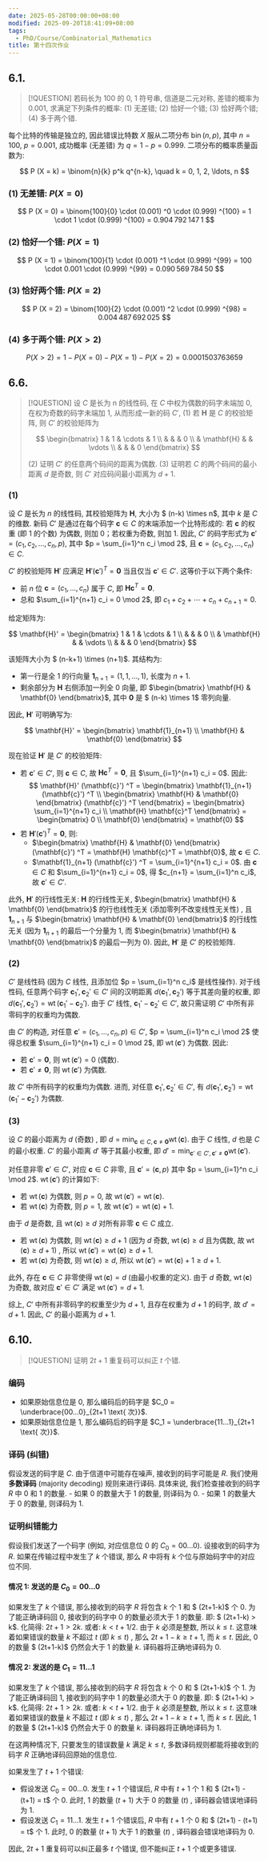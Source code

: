 ```yaml
---
date: 2025-05-28T00:00:00+08:00
modified: 2025-09-20T18:41:09+08:00
tags:
  - PhD/Course/Combinatorial_Mathematics
title: 第十四次作业
---
```


## 6.1.

> [!QUESTION]
> 若码长为 100 的 0, 1 符号串, 信道是二元对称, 差错的概率为 0.001, 求满足下列条件的概率:
> (1) 无差错;
> (2) 恰好一个错;
> (3) 恰好两个错;
> (4) 多于两个错.

每个比特的传输是独立的, 因此错误比特数 $X$ 服从二项分布 $\operatorname{bin} (n,  p)$, 其中 $n = 100$, $p = 0.001$, 成功概率 (无差错) 为 $q = 1 - p = 0.999$. 二项分布的概率质量函数为:

$$
P (X = k)  = \binom{n}{k} p^k q^{n-k},  \quad k = 0,  1,  2,  \ldots,  n
$$

### (1) 无差错: $P (X = 0)$

$$
P (X = 0)
= \binom{100}{0} \cdot  (0.001) ^0 \cdot  (0.999) ^{100}
= 1 \cdot 1 \cdot  (0.999) ^{100}
= 0.904 792 147 1
$$

### (2) 恰好一个错: $P (X = 1)$

$$
P (X = 1)
= \binom{100}{1} \cdot  (0.001) ^1 \cdot  (0.999) ^{99}
= 100 \cdot 0.001 \cdot  (0.999) ^{99}
= 0.090 569 784 50
$$

### (3) 恰好两个错: $P (X = 2)$

$$
P (X = 2)
= \binom{100}{2} \cdot  (0.001) ^2 \cdot  (0.999) ^{98}
= 0.004 487 692 025
$$

### (4) 多于两个错: $P (X > 2)$

$$
P (X > 2)
= 1 - P (X = 0)  - P (X = 1)  - P (X = 2)
= 0.000 150 376 365 9
$$

## 6.6.

> [!QUESTION]
> 设 $C$ 是长为 n 的线性码, 在 $C$ 中权为偶数的码字未端加 0, 在权为奇数的码字未端加 1, 从而形成一新的码 $C'$,
> (1) 若 $\mathbf{H}$ 是 $C$ 的校验矩阵, 则 $C'$ 的校验矩阵为
>
> $$
> \begin{bmatrix}
> 1 & 1 & \cdots & 1 \\
> & & & 0 \\
> & \mathbf{H} & & \vdots \\
> & & & 0
> \end{bmatrix}
> $$
>
> (2) 证明 $C'$ 的任意两个码间的距离为偶数.
> (3) 证明若 $C$ 的两个码间的最小距离 $d$ 是奇数, 则 $C'$ 对应码间最小距离为 $d + 1$.

### (1)

设 $C$ 是长为 $n$ 的线性码, 其校验矩阵为 $\mathbf{H}$, 大小为 $ (n-k) \times n$, 其中 $k$ 是 $C$ 的维数. 新码 $C'$ 是通过在每个码字 $\mathbf{c} \in C$ 的末端添加一个比特形成的: 若 $\mathbf{c}$ 的权重 (即 1 的个数) 为偶数, 则加 0；若权重为奇数, 则加 1. 因此, $C'$ 的码字形式为 $\mathbf{c}' =  (c_1,  c_2,  \ldots,  c_n,  p)$, 其中 $p = \sum_{i=1}^n c_i \mod 2$, 且 $\mathbf{c} =  (c_1,  c_2,  \ldots,  c_n)  \in C$.

$C'$ 的校验矩阵 $\mathbf{H}'$ 应满足 $\mathbf{H}'  (\mathbf{c}') ^T = \mathbf{0}$ 当且仅当 $\mathbf{c}' \in C'$. 这等价于以下两个条件:

- 前 $n$ 位 $\mathbf{c} =  (c_1,  \ldots,  c_n)$ 属于 $C$, 即 $\mathbf{H} \mathbf{c}^T = \mathbf{0}$.
- 总和 $\sum_{i=1}^{n+1} c_i = 0 \mod 2$, 即 $c_1 + c_2 + \cdots + c_n + c_{n+1} = 0$.

给定矩阵为:

$$
\mathbf{H}' = \begin{bmatrix}
1 & 1 & \cdots & 1 \\
& & & 0 \\
& \mathbf{H} & & \vdots \\
& & & 0
\end{bmatrix}
$$

该矩阵大小为 $ (n-k+1) \times (n+1)$. 其结构为:

- 第一行是全 1 的行向量 $\mathbf{1}_{n+1} =  (1,  1,  \ldots,  1)$, 长度为 $n+1$.
- 剩余部分为 $\mathbf{H}$ 右侧添加一列全 0 向量, 即 $\begin{bmatrix} \mathbf{H} & \mathbf{0} \end{bmatrix}$, 其中 $\mathbf{0}$ 是 $ (n-k) \times 1$ 零列向量.

因此, $\mathbf{H}'$ 可明确写为:

$$
\mathbf{H}' = \begin{bmatrix} \mathbf{1}_{n+1} \\ \mathbf{H} & \mathbf{0} \end{bmatrix}
$$

现在验证 $\mathbf{H}'$ 是 $C'$ 的校验矩阵:

- 若 $\mathbf{c}' \in C'$, 则 $\mathbf{c} \in C$, 故 $\mathbf{H} \mathbf{c}^T = \mathbf{0}$, 且 $\sum_{i=1}^{n+1} c_i = 0$. 因此:
  $$
  \mathbf{H}'  (\mathbf{c}') ^T = \begin{bmatrix} \mathbf{1}_{n+1}  (\mathbf{c}') ^T \\ \begin{bmatrix} \mathbf{H} & \mathbf{0} \end{bmatrix}  (\mathbf{c}') ^T \end{bmatrix} = \begin{bmatrix} \sum_{i=1}^{n+1} c_i \\ \mathbf{H} \mathbf{c}^T \end{bmatrix} = \begin{bmatrix} 0 \\ \mathbf{0} \end{bmatrix} = \mathbf{0}
  $$
- 若 $\mathbf{H}'  (\mathbf{c}') ^T = \mathbf{0}$, 则:
  - $\begin{bmatrix} \mathbf{H} & \mathbf{0} \end{bmatrix}  (\mathbf{c}') ^T = \mathbf{H} \mathbf{c}^T = \mathbf{0}$, 故 $\mathbf{c} \in C$.
  - $\mathbf{1}_{n+1}  (\mathbf{c}') ^T = \sum_{i=1}^{n+1} c_i = 0$.
    由 $\mathbf{c} \in C$ 和 $\sum_{i=1}^{n+1} c_i = 0$, 得 $c_{n+1} = \sum_{i=1}^n c_i$, 故 $\mathbf{c}' \in C'$.

此外, $\mathbf{H}'$ 的行线性无关: $\mathbf{H}$ 的行线性无关, $\begin{bmatrix} \mathbf{H} & \mathbf{0} \end{bmatrix}$ 的行也线性无关 (添加零列不改变线性无关性) , 且 $\mathbf{1}_{n+1}$ 与 $\begin{bmatrix} \mathbf{H} & \mathbf{0} \end{bmatrix}$ 的行线性无关 (因为 $\mathbf{1}_{n+1}$ 的最后一个分量为 1, 而 $\begin{bmatrix} \mathbf{H} & \mathbf{0} \end{bmatrix}$ 的最后一列为 0). 因此, $\mathbf{H}'$ 是 $C'$ 的校验矩阵.

### (2)

$C'$ 是线性码 (因为 $C$ 线性, 且添加位 $p = \sum_{i=1}^n c_i$ 是线性操作). 对于线性码, 任意两个码字 $\mathbf{c}_1',  \mathbf{c}_2' \in C'$ 间的汉明距离 $d (\mathbf{c}_1',  \mathbf{c}_2')$ 等于其差向量的权重, 即 $d (\mathbf{c}_1',  \mathbf{c}_2')  = \operatorname{wt} (\mathbf{c}_1' - \mathbf{c}_2')$. 由于 $C'$ 线性, $\mathbf{c}_1' - \mathbf{c}_2' \in C'$, 故只需证明 $C'$ 中所有非零码字的权重均为偶数.

由 $C'$ 的构造, 对任意 $\mathbf{c}' =  (c_1,  \ldots,  c_n,  p)  \in C'$, $p = \sum_{i=1}^n c_i \mod 2$ 使得总权重 $\sum_{i=1}^{n+1} c_i = 0 \mod 2$, 即 $\operatorname{wt} (\mathbf{c}')$ 为偶数. 因此:

- 若 $\mathbf{c}' = \mathbf{0}$, 则 $\operatorname{wt} (\mathbf{c}')  = 0$ (偶数).
- 若 $\mathbf{c}' \neq \mathbf{0}$, 则 $\operatorname{wt} (\mathbf{c}')$ 为偶数.

故 $C'$ 中所有码字的权重均为偶数. 进而, 对任意 $\mathbf{c}_1',  \mathbf{c}_2' \in C'$, 有 $d (\mathbf{c}_1',  \mathbf{c}_2')  = \operatorname{wt} (\mathbf{c}_1' - \mathbf{c}_2')$ 为偶数.

### (3)

设 $C$ 的最小距离为 $d$ (奇数) , 即 $d = \min_{\mathbf{c} \in C,  \mathbf{c} \neq \mathbf{0}} \operatorname{wt} (\mathbf{c})$. 由于 $C$ 线性, $d$ 也是 $C$ 的最小权重. $C'$ 的最小距离 $d'$ 等于其最小权重, 即 $d' = \min_{\mathbf{c}' \in C',  \mathbf{c}' \neq \mathbf{0}} \operatorname{wt} (\mathbf{c}')$.

对任意非零 $\mathbf{c}' \in C'$, 对应 $\mathbf{c} \in C$ 非零, 且 $\mathbf{c}' =  (\mathbf{c},  p)$ 其中 $p = \sum_{i=1}^n c_i \mod 2$. $\operatorname{wt} (\mathbf{c}')$ 的计算如下:

- 若 $\operatorname{wt} (\mathbf{c})$ 为偶数, 则 $p = 0$, 故 $\operatorname{wt} (\mathbf{c}')  = \operatorname{wt} (\mathbf{c})$.
- 若 $\operatorname{wt} (\mathbf{c})$ 为奇数, 则 $p = 1$, 故 $\operatorname{wt} (\mathbf{c}')  = \operatorname{wt} (\mathbf{c})  + 1$.

由于 $d$ 是奇数, 且 $\operatorname{wt} (\mathbf{c})  \geqslant d$ 对所有非零 $\mathbf{c} \in C$ 成立.

- 若 $\operatorname{wt} (\mathbf{c})$ 为偶数, 则 $\operatorname{wt} (\mathbf{c})  \geqslant d + 1$ (因为 $d$ 奇数, $\operatorname{wt} (\mathbf{c})  \geqslant d$ 且为偶数, 故 $\operatorname{wt} (\mathbf{c})  \geqslant d + 1$) , 所以 $\operatorname{wt} (\mathbf{c}')  = \operatorname{wt} (\mathbf{c})  \geqslant d + 1$.
- 若 $\operatorname{wt} (\mathbf{c})$ 为奇数, 则 $\operatorname{wt} (\mathbf{c})  \geqslant d$, 所以 $\operatorname{wt} (\mathbf{c}')  = \operatorname{wt} (\mathbf{c})  + 1 \geqslant d + 1$.

此外, 存在 $\mathbf{c} \in C$ 非零使得 $\operatorname{wt} (\mathbf{c})  = d$ (由最小权重的定义). 由于 $d$ 奇数, $\operatorname{wt} (\mathbf{c})$ 为奇数, 故对应 $\mathbf{c}' \in C'$ 满足 $\operatorname{wt} (\mathbf{c}')  = d + 1$.

综上, $C'$ 中所有非零码字的权重至少为 $d + 1$, 且存在权重为 $d + 1$ 的码字, 故 $d' = d + 1$. 因此, $C'$ 的最小距离为 $d + 1$.

## 6.10.

> [!QUESTION]
> 证明 $2 t + 1$ 重复码可以纠正 $t$ 个错.

### 编码

- 如果原始信息位是 0, 那么编码后的码字是 $C_0 = \underbrace{00...0}_{2t+1 \text{ 次}}$.
- 如果原始信息位是 1, 那么编码后的码字是 $C_1 = \underbrace{11...1}_{2t+1 \text{ 次}}$.

### 译码 (纠错)

假设发送的码字是 $C$. 由于信道中可能存在噪声, 接收到的码字可能是 $R$. 我们使用 **多数译码** (majority decoding) 规则来进行译码. 具体来说, 我们检查接收到的码字 $R$ 中 0 和 1 的数量. - 如果 0 的数量大于 1 的数量, 则译码为 0. - 如果 1 的数量大于 0 的数量, 则译码为 1.

### 证明纠错能力

假设我们发送了一个码字 (例如, 对应信息位 0 的 $C_0 = 00...0$). 设接收到的码字为 $R$.
如果在传输过程中发生了 $k$ 个错误, 那么 $R$ 中将有 $k$ 个位与原始码字中的对应位不同.

#### 情况 1: 发送的是 $C_0 = 00...0$

如果发生了 $k$ 个错误, 那么接收到的码字 $R$ 将包含 $k$ 个 1 和 $ (2t+1-k)$ 个 0.
为了能正确译码回 0, 接收到的码字中 0 的数量必须大于 1 的数量.
即: $ (2t+1-k) > k$.
化简得: $2t+1 > 2k$.
或者: $k < t + 1/2$.
由于 $k$ 必须是整数, 所以 $k \le t$.
这意味着如果错误的数量 $k$ 不超过 $t$ (即 $k \le t$) , 那么 $2t+1-k \ge t+1$, 而 $k \le t$. 因此, $0$ 的数量 $ (2t+1-k)$ 仍然会大于 $1$ 的数量 $k$. 译码器将正确地译码为 0.

#### 情况 2: 发送的是 $C_1 = 11...1$

如果发生了 $k$ 个错误, 那么接收到的码字 $R$ 将包含 $k$ 个 0 和 $ (2t+1-k)$ 个 1.
为了能正确译码回 1, 接收到的码字中 1 的数量必须大于 0 的数量.
即: $ (2t+1-k) > k$.
化简得: $2t+1 > 2k$.
或者: $k < t + 1/2$.
由于 $k$ 必须是整数, 所以 $k \le t$.
这意味着如果错误的数量 $k$ 不超过 $t$ (即 $k \le t$) , 那么 $2t+1-k \ge t+1$, 而 $k \le t$. 因此, $1$ 的数量 $ (2t+1-k)$ 仍然会大于 $0$ 的数量 $k$. 译码器将正确地译码为 1.

在这两种情况下, 只要发生的错误数量 $k$ 满足 $k \le t$, 多数译码规则都能将接收到的码字 $R$ 正确地译码回原始的信息位.

如果发生了 $t+1$ 个错误:

- 假设发送 $C_0 = 00...0$. 发生 $t+1$ 个错误后, $R$ 中有 $t+1$ 个 1 和 $ (2t+1) - (t+1) = t$ 个 0. 此时, $1$ 的数量 ($t+1$) 大于 $0$ 的数量 ($t$) , 译码器会错误地译码为 1.
- 假设发送 $C_1 = 11...1$. 发生 $t+1$ 个错误后, $R$ 中有 $t+1$ 个 0 和 $ (2t+1) - (t+1) = t$ 个 1. 此时, $0$ 的数量 ($t+1$) 大于 $1$ 的数量 ($t$) , 译码器会错误地译码为 0.

因此, $2t+1$ 重复码可以纠正最多 $t$ 个错误, 但不能纠正 $t+1$ 个或更多错误.
